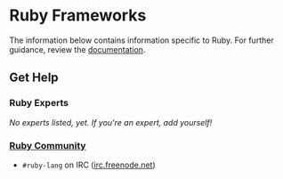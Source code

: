 # Ruby Frameworks

The information below contains information specific to Ruby. 
For further guidance, review the 
[documentation](https://github.com/khulnasoft/BenchWeb/wiki).

## Get Help

### Ruby Experts

_No experts listed, yet. If you're an expert, add yourself!_

### [Ruby Community](https://www.ruby-lang.org/en/community/)

* `#ruby-lang` on IRC ([irc.freenode.net](https://freenode.net/))
